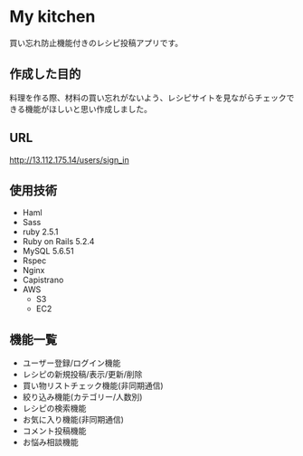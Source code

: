 # My kitchen
買い忘れ防止機能付きのレシピ投稿アプリです。

## 作成した目的
料理を作る際、材料の買い忘れがないよう、レシピサイトを見ながらチェックできる機能がほしいと思い作成しました。

## URL
http://13.112.175.14/users/sign_in

## 使用技術
* Haml
* Sass
* ruby 2.5.1
* Ruby on Rails 5.2.4
* MySQL 5.6.51
* Rspec
* Nginx
* Capistrano
* AWS
    - S3
    - EC2

## 機能一覧
* ユーザー登録/ログイン機能
* レシピの新規投稿/表示/更新/削除
* 買い物リストチェック機能(非同期通信)
* 絞り込み機能(カテゴリー/人数別)
* レシピの検索機能
* お気に入り機能(非同期通信)
* コメント投稿機能
* お悩み相談機能